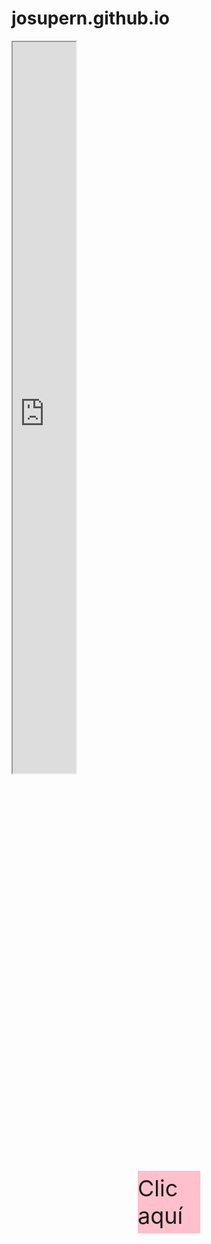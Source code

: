 # josupern.github.io
<html>
<head>
 <style>
    .box {
      width: 100px;
      height: 100px;
      background-color: pink;
      position: absolute;
      top: 50%;
      left: 50%;
      transform: translate(-50%, -50%);
      display: flex;
      align-items: center;
      justify-content: center;
      font-size: 36px;
      cursor: pointer;
    }
    .image-container {
      width: 100%;
      height: 100%;
      display: flex;
      align-items: center;
      justify-content: center;
    }
    .image {
      width: 40%;
      height: 84%;
      object-fit: cover;
    }
    /* Añadido el meta viewport para escalar la página según el dispositivo */
    @viewport {
      width: device-width;
      initial-scale: 1;
    }
    /* Añadido media queries para cambiar el tamaño de la caja según el ancho de la pantalla */
    @media screen and (max-width: 600px) {
      .box {
        width: 40px;
        height: 84px;
        font-size: 24px;
      }
    }
    @media screen and (max-width: 400px) {
      .box {
        width: 40px;
        height: 84px;
        font-size: 18px;
      }
    }
 </style>
</head>
<body>
 <div class="box" onclick="showMessage(event)">
    Clic aquí
 </div>
 <script>
    function showMessage(e) {
      e.stopPropagation();
      alert("¡Feliz cumpleaños, Lau!");
      document.body.innerHTML = "<div class='image-container'><img src='https://img.freepik.com/vector-premium/dibujo-ramo-rosas-amarillas_564737-1587.jpg' alt='Una flor amarilla' class='image'></div>";
    }
 </script>
 <!-- Cambiado el tamaño del iframe para que se adapte al ancho de la pantalla -->
 <iframe src="https://www.youtube.com/embed/pfRR8D4aQW8?autoplay=1&mute=1" width="20%" height="30%" allow="autoplay" margin="auto" display="block"></iframe>
</body>
</html>
